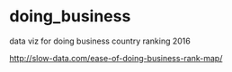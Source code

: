# doing_business
data viz for doing business country ranking 2016

http://slow-data.com/ease-of-doing-business-rank-map/
